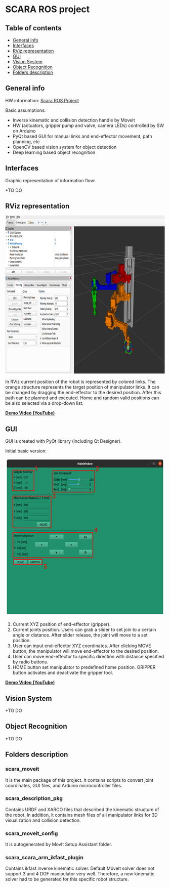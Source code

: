 # SCARA ROS project

## Table of contents
* [General info](#general-info)
* [Interfaces](#interfaces)
* [RViz representation](#rviz-representation)
* [GUI](#gui)
* [Vision System](#vision-system)
* [Object Recognition](#object-recognition)
* [Folders description](#folders-description)

## General info

HW information: [Scara ROS Project](https://pparylo.wixsite.com/projects/scara-ros-project)

Basic assumptions:
- Inverse kinematic and collision detection handle by MoveIt
- HW (actuators, gripper pump and valve, camera LEDs) controlled by SW on Arduino
- PyQt based GUI for manual links and end-effector movement, path planning, etc
- OpenCV based vision system for object detection 
- Deep learning based object recognition
## Interfaces
Graphic representation of information flow:

*TO DO 
## RViz representation
<img src="/RViz.png" height="500"/>

In RViz current position of the robot is represented by colored links. The orange structure represents the target position of manipulator links. It can be changed by dragging the end-effector to the desired position. After this path can be planned and executed. Home and random valid positions can be also selected via a drop-down list.

**[Demo Video (YouTube)](https://youtu.be/MqDa4g5WqWI)**

## GUI
GUI is created with PyQt library (including Qt Designer).

Initial basic version:

<img src="/GUI.png" height="500"/>

1. Current XYZ position of end-effector (gripper).
2. Current joints position. Users can grab a slider to set join to a certain angle or distance. After slider release, the joint will move to a set position.
3. User can input end-effector XYZ coordinates. After clicking MOVE button, the manipulator will move end-effector to the desired position.
4. User can move end-effector to specific direction with distance specified by radio buttons.
5. HOME button set manipulator to predefined home position. GRIPPER button activates and deactivate the gripper tool. 

**[Demo Video (YouTube)](https://youtu.be/WDLDMQaBE6g)**

## Vision System
*TO DO
## Object Recognition
*TO DO
## Folders description
### scara_moveit
It is the main package of this project. It contains scripts to convert joint coordinates, GUI files, and Arduino microcontroller files.
### scara_description_pkg
Contains URDF and XARCO files that described the kinematic structure of the robot. In addition, it contains mesh files of all manipulator links for 3D visualization and collision detection.
### scara_moveit_config
It is autogenerated by MovIt Setup Assistant folder.
### scara_scara_arm_ikfast_plugin
Contains ikfast inverse kinematic solver. Default MoveIt solver does not support 3 and 4 DOF manipulator very well. Therefore, a new kinematic solver had to be generated for this specific robot structure.
